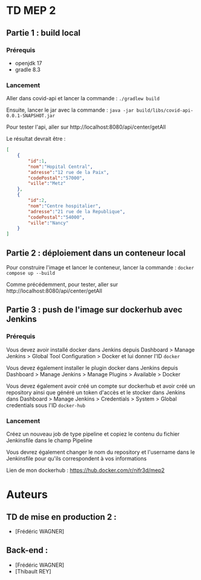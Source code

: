 # TD MEP 2

## Partie 1 : build local

### Prérequis

- openjdk 17
- gradle 8.3

### Lancement

Aller dans covid-api et lancer la commande : `./gradlew build`

Ensuite, lancer le jar avec la commande : `java -jar build/libs/covid-api-0.0.1-SNAPSHOT.jar`

Pour tester l'api, aller sur http://localhost:8080/api/center/getAll

Le résultat devrait être :

```json
[
    {
        "id":1,
        "nom":"Hopital Central",
        "adresse":"12 rue de la Paix",
        "codePostal":"57000",
        "ville":"Metz"
    },
    {
        "id":2,
        "nom":"Centre hospitalier",
        "adresse":"21 rue de la Republique",
        "codePostal":"54000",
        "ville":"Nancy"
    }
]
```
## Partie 2 : déploiement dans un conteneur local

Pour construire l'image et lancer le conteneur, lancer la commande : `docker compose up --build`

Comme précédemment, pour tester, aller sur http://localhost:8080/api/center/getAll

## Partie 3 : push de l'image sur dockerhub avec Jenkins

### Prérequis

Vous devez avoir installé docker dans Jenkins depuis Dashboard > Manage Jenkins > Global Tool Configuration > Docker et lui donner l'ID `docker`

Vous devez également installer le plugin docker dans Jenkins depuis Dashboard > Manage Jenkins > Manage Plugins > Available > Docker

Vous devez également avoir créé un compte sur dockerhub et avoir créé un repository ainsi que généré un token d'accès et le stocker dans Jenkins dans Dashboard > Manage Jenkins > Credentials > System > Global credentials sous l'ID `docker-hub`

### Lancement

Créez un nouveau job de type pipeline et copiez le contenu du fichier Jenkinsfile dans le champ Pipeline

Vous devrez également changer le nom du repository et l'username dans le Jenkinsfile pour qu'ils correspondent à vos informations 

Lien de mon dockerhub : https://hub.docker.com/r/nifr3d/mep2

# Auteurs

## TD de mise en production 2 :

- [Frédéric WAGNER]
  
## Back-end :

- [Frédéric WAGNER]
- [Thibault REY]